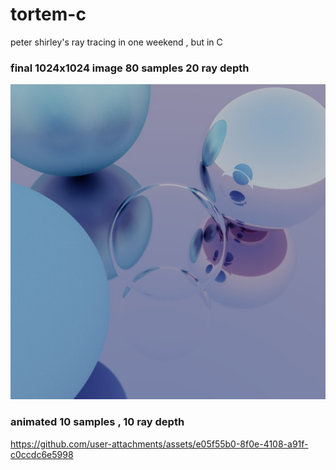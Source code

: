 # tortem-c

peter shirley's ray tracing in one weekend , but in C 

### final 1024x1024 image 80 samples 20 ray depth
![final](final.jpeg)


### animated 10 samples , 10 ray depth
https://github.com/user-attachments/assets/e05f55b0-8f0e-4108-a91f-c0ccdc6e5998




